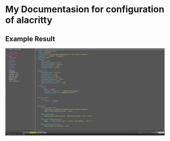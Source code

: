 # My Documentasion for configuration of alacritty

## Example Result 
![Alacritty_image](https://github.com/Findney/dotfiles/blob/main/vim-agil/images/example.png)
